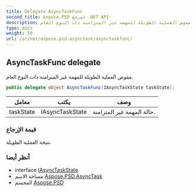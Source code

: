 ```yaml
---
title: Delegate AsyncTaskFunc
second_title: Aspose.PSD لمرجع .NET API
description: مفوض العملية الطويلة للمهمة غير المتزامنة ذات النوع العام.
type: docs
weight: 50
url: /ar/net/aspose.psd.asynctask/asynctaskfunc/
---
```

## AsyncTaskFunc delegate

مفوض العملية الطويلة للمهمة غير المتزامنة ذات النوع العام.

```csharp
public delegate object AsyncTaskFunc(IAsyncTaskState taskState);
```

| معامل | يكتب | وصف |
| --- | --- | --- |
| taskState | IAsyncTaskState | حالة المهمة غير المتزامنة. |

### قيمة الإرجاع

نتيجة العملية الطويلة.

### أنظر أيضا

* interface [IAsyncTaskState](../iasynctaskstate/)
* مساحة الاسم [Aspose.PSD.AsyncTask](../../aspose.psd.asynctask/)
* المجسم [Aspose.PSD](../../)



